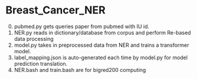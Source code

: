 # Breast_Cancer_NER

0. pubmed.py gets queries paper from pubmed with IU id. 
1. NER.py reads in dictionary/database from corpus and perform Re-based data processing
2. model.py takes in preprocessed data from NER and trains a transformer model.
3. label_mapping.json is auto-generated each time by model.py for model prediction translation.
4. NER.bash and train.bash are for bigred200 computing
